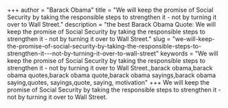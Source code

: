 +++
author = "Barack Obama"
title = "We will keep the promise of Social Security by taking the responsible steps to strengthen it - not by turning it over to Wall Street."
description = "the best Barack Obama Quote: We will keep the promise of Social Security by taking the responsible steps to strengthen it - not by turning it over to Wall Street."
slug = "we-will-keep-the-promise-of-social-security-by-taking-the-responsible-steps-to-strengthen-it---not-by-turning-it-over-to-wall-street"
keywords = "We will keep the promise of Social Security by taking the responsible steps to strengthen it - not by turning it over to Wall Street.,barack obama,barack obama quotes,barack obama quote,barack obama sayings,barack obama saying,quotes, sayings,quote, saying, motivation"
+++
We will keep the promise of Social Security by taking the responsible steps to strengthen it - not by turning it over to Wall Street.
